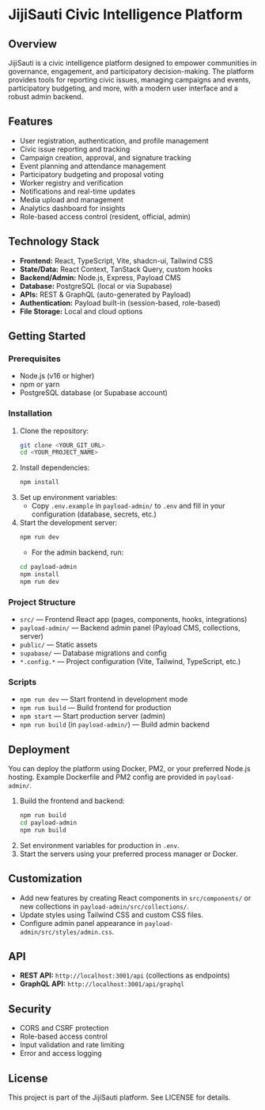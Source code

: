 
# JijiSauti Civic Intelligence Platform

## Overview

JijiSauti is a civic intelligence platform designed to empower communities in governance, engagement, and participatory decision-making. The platform provides tools for reporting civic issues, managing campaigns and events, participatory budgeting, and more, with a modern user interface and a robust admin backend.

## Features

- User registration, authentication, and profile management
- Civic issue reporting and tracking
- Campaign creation, approval, and signature tracking
- Event planning and attendance management
- Participatory budgeting and proposal voting
- Worker registry and verification
- Notifications and real-time updates
- Media upload and management
- Analytics dashboard for insights
- Role-based access control (resident, official, admin)

## Technology Stack

- **Frontend:** React, TypeScript, Vite, shadcn-ui, Tailwind CSS
- **State/Data:** React Context, TanStack Query, custom hooks
- **Backend/Admin:** Node.js, Express, Payload CMS
- **Database:** PostgreSQL (local or via Supabase)
- **APIs:** REST & GraphQL (auto-generated by Payload)
- **Authentication:** Payload built-in (session-based, role-based)
- **File Storage:** Local and cloud options

## Getting Started

### Prerequisites

- Node.js (v16 or higher)
- npm or yarn
- PostgreSQL database (or Supabase account)

### Installation

1. Clone the repository:
   ```sh
   git clone <YOUR_GIT_URL>
   cd <YOUR_PROJECT_NAME>
   ```
2. Install dependencies:
   ```sh
   npm install
   ```
3. Set up environment variables:
   - Copy `.env.example` in `payload-admin/` to `.env` and fill in your configuration (database, secrets, etc.)
4. Start the development server:
   ```sh
   npm run dev
   ```
   - For the admin backend, run:
   ```sh
   cd payload-admin
   npm install
   npm run dev
   ```

### Project Structure

- `src/` — Frontend React app (pages, components, hooks, integrations)
- `payload-admin/` — Backend admin panel (Payload CMS, collections, server)
- `public/` — Static assets
- `supabase/` — Database migrations and config
- `*.config.*` — Project configuration (Vite, Tailwind, TypeScript, etc.)

### Scripts

- `npm run dev` — Start frontend in development mode
- `npm run build` — Build frontend for production
- `npm start` — Start production server (admin)
- `npm run build` (in `payload-admin/`) — Build admin backend

## Deployment

You can deploy the platform using Docker, PM2, or your preferred Node.js hosting. Example Dockerfile and PM2 config are provided in `payload-admin/`.

1. Build the frontend and backend:
   ```sh
   npm run build
   cd payload-admin
   npm run build
   ```
2. Set environment variables for production in `.env`.
3. Start the servers using your preferred process manager or Docker.

## Customization

- Add new features by creating React components in `src/components/` or new collections in `payload-admin/src/collections/`.
- Update styles using Tailwind CSS and custom CSS files.
- Configure admin panel appearance in `payload-admin/src/styles/admin.css`.

## API

- **REST API:** `http://localhost:3001/api` (collections as endpoints)
- **GraphQL API:** `http://localhost:3001/api/graphql`

## Security

- CORS and CSRF protection
- Role-based access control
- Input validation and rate limiting
- Error and access logging

## License

This project is part of the JijiSauti platform. See LICENSE for details.
